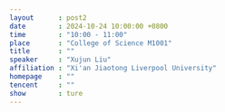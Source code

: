 ```yaml
---
layout      : post2
date        : 2024-10-24 10:00:00 +0800
time        : "10:00 - 11:00"
place       : "College of Science M1001"
title       : ""
speaker     : "Xujun Liu"
affiliation : "Xi'an Jiaotong Liverpool University"
homepage    : ""
tencent     : ""
show        : ture
--- 
```

